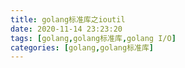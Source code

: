 ```yaml
---
title: golang标准库之ioutil
date: 2020-11-14 23:23:20
tags: [golang,golang标准库,golang I/O]
categories: [golang,golang标准库]
---
```


